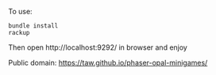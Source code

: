 To use:

    bundle install
    rackup

Then open http://localhost:9292/ in browser and enjoy

Public domain: https://taw.github.io/phaser-opal-minigames/
